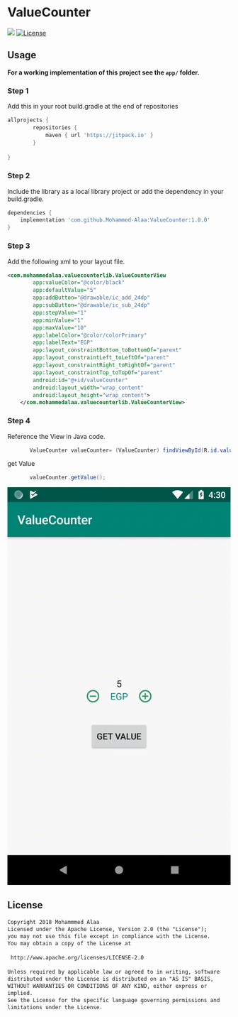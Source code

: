 # ValueCounter
[![](https://jitpack.io/v/Mohammed-Alaa/ValueCounter.svg)](https://jitpack.io/#Mohammed-Alaa/GifLoading)
[![License](https://img.shields.io/badge/license-Apache%202-green.svg)](https://www.apache.org/licenses/LICENSE-2.0)  

## Usage

**For a working implementation of this project see the `app/` folder.**

### Step 1

Add this in your root build.gradle at the end of repositories
```groovy
allprojects {
		repositories {
			maven { url 'https://jitpack.io' }
		}
     
}
```

### Step 2

Include the library as a local library project or add the dependency in your build.gradle.

```groovy
dependencies {
    implementation 'com.github.Mohammed-Alaa:ValueCounter:1.0.0'
}
```	

### Step 3

Add the following xml to your layout file.

```xml
<com.mohammedalaa.valuecounterlib.ValueCounterView
        app:valueColor="@color/black"
        app:defaultValue="5"
        app:addButton="@drawable/ic_add_24dp"
        app:subButton="@drawable/ic_sub_24dp"
        app:stepValue="1"
        app:minValue="1"
        app:maxValue="10"
        app:labelColor="@color/colorPrimary"
        app:labelText="EGP"
        app:layout_constraintBottom_toBottomOf="parent"
        app:layout_constraintLeft_toLeftOf="parent"
        app:layout_constraintRight_toRightOf="parent"
        app:layout_constraintTop_toTopOf="parent"
        android:id="@+id/valueCounter"
        android:layout_width="wrap_content"
        android:layout_height="wrap_content">
    </com.mohammedalaa.valuecounterlib.ValueCounterView>
```

### Step 4

Reference the View in Java code.

```java
       ValueCounter valueCounter= (ValueCounter) findViewById(R.id.valueCounter);
```
get Value 
```java
       valueCounter.getValue();
```

  ![](/pics/demo_capture.gif)
  
  
 ## License

    Copyright 2018 Mohammmed Alaa
	Licensed under the Apache License, Version 2.0 (the "License");
	you may not use this file except in compliance with the License.
	You may obtain a copy of the License at

     http://www.apache.org/licenses/LICENSE-2.0

	Unless required by applicable law or agreed to in writing, software
	distributed under the License is distributed on an "AS IS" BASIS,
	WITHOUT WARRANTIES OR CONDITIONS OF ANY KIND, either express or implied.
	See the License for the specific language governing permissions and
	limitations under the License.
  
